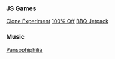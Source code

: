### JS Games

[Clone Experiment](https://epic-doughnut.github.io/clone-experiment/)
[100% Off](https://epic-doughnut.itch.io/100-off)
[BBQ Jetpack](https://epic-doughnut.itch.io/bbq-jetpack)


### Music

[Pansophiphilia](https://epic-doughnut.itch.io/epic-doughnut-panspermia-compositions)

<!--
**Epic-Doughnut/epic-doughnut** is a ✨ _special_ ✨ repository because its `README.md` (this file) appears on your GitHub profile.

Here are some ideas to get you started:

- 🔭 I’m currently working on ...
- 🌱 I’m currently learning ...
- 👯 I’m looking to collaborate on ...
- 🤔 I’m looking for help with ...
- 💬 Ask me about ...
- 📫 How to reach me: ...
- 😄 Pronouns: ...
- ⚡ Fun fact: ...
-->
